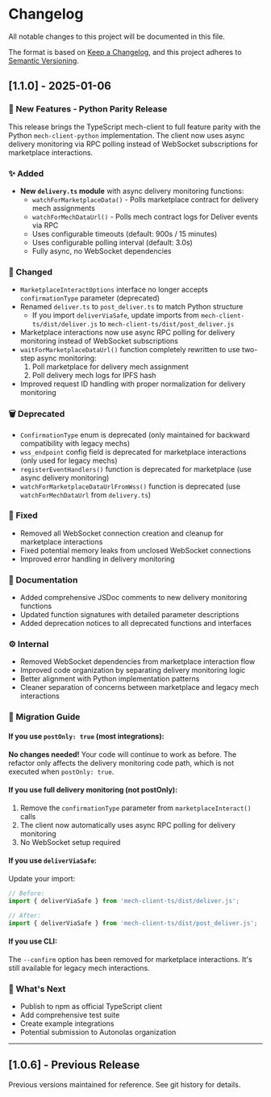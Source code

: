 # Changelog

All notable changes to this project will be documented in this file.

The format is based on [Keep a Changelog](https://keepachangelog.com/en/1.0.0/),
and this project adheres to [Semantic Versioning](https://semver.org/spec/v2.0.0.html).

## [1.1.0] - 2025-01-06

### 🚀 New Features - Python Parity Release

This release brings the TypeScript mech-client to full feature parity with the Python `mech-client-python` implementation. The client now uses async delivery monitoring via RPC polling instead of WebSocket subscriptions for marketplace interactions.

### ✨ Added

- **New `delivery.ts` module** with async delivery monitoring functions:
  - `watchForMarketplaceData()` - Polls marketplace contract for delivery mech assignments
  - `watchForMechDataUrl()` - Polls mech contract logs for Deliver events via RPC
  - Uses configurable timeouts (default: 900s / 15 minutes)
  - Uses configurable polling interval (default: 3.0s)
  - Fully async, no WebSocket dependencies

### 🔄 Changed

- `MarketplaceInteractOptions` interface no longer accepts `confirmationType` parameter (deprecated)
- Renamed `deliver.ts` to `post_deliver.ts` to match Python structure
  - If you import `deliverViaSafe`, update imports from `mech-client-ts/dist/deliver.js` to `mech-client-ts/dist/post_deliver.js`
- Marketplace interactions now use async RPC polling for delivery monitoring instead of WebSocket subscriptions
- `waitForMarketplaceDataUrl()` function completely rewritten to use two-step async monitoring:
  1. Poll marketplace for delivery mech assignment
  2. Poll delivery mech logs for IPFS hash
- Improved request ID handling with proper normalization for delivery monitoring

### 🗑️ Deprecated

- `ConfirmationType` enum is deprecated (only maintained for backward compatibility with legacy mechs)
- `wss_endpoint` config field is deprecated for marketplace interactions (only used for legacy mechs)
- `registerEventHandlers()` function is deprecated for marketplace (use async delivery monitoring)
- `watchForMarketplaceDataUrlFromWss()` function is deprecated (use `watchForMechDataUrl` from `delivery.ts`)

### 🐛 Fixed

- Removed all WebSocket connection creation and cleanup for marketplace interactions
- Fixed potential memory leaks from unclosed WebSocket connections
- Improved error handling in delivery monitoring

### 📝 Documentation

- Added comprehensive JSDoc comments to new delivery monitoring functions
- Updated function signatures with detailed parameter descriptions
- Added deprecation notices to all deprecated functions and interfaces

### ⚙️ Internal

- Removed WebSocket dependencies from marketplace interaction flow
- Improved code organization by separating delivery monitoring logic
- Better alignment with Python implementation patterns
- Cleaner separation of concerns between marketplace and legacy mech interactions

### 🔧 Migration Guide

#### If you use `postOnly: true` (most integrations):
**No changes needed!** Your code will continue to work as before. The refactor only affects the delivery monitoring code path, which is not executed when `postOnly: true`.

#### If you use full delivery monitoring (not postOnly):
1. Remove the `confirmationType` parameter from `marketplaceInteract()` calls
2. The client now automatically uses async RPC polling for delivery monitoring
3. No WebSocket setup required

#### If you use `deliverViaSafe`:
Update your import:
```typescript
// Before:
import { deliverViaSafe } from 'mech-client-ts/dist/deliver.js';

// After:
import { deliverViaSafe } from 'mech-client-ts/dist/post_deliver.js';
```

#### If you use CLI:
The `--confirm` option has been removed for marketplace interactions. It's still available for legacy mech interactions.

### 🎯 What's Next

- Publish to npm as official TypeScript client
- Add comprehensive test suite
- Create example integrations
- Potential submission to Autonolas organization

---

## [1.0.6] - Previous Release

Previous versions maintained for reference. See git history for details.
